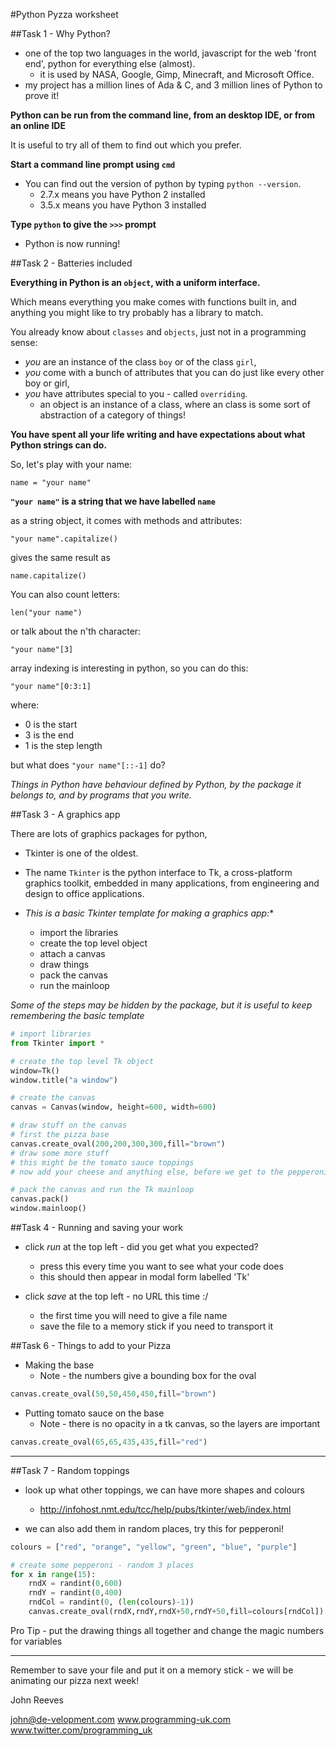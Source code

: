 #Python Pyzza worksheet

##Task 1 - Why Python?

* one of the top two languages in the world, javascript for the web 'front end', python for everything else (almost). 
  * it is used by NASA, Google, Gimp, Minecraft, and Microsoft Office. 
* my project has a million lines of Ada & C, and 3 million lines of Python to prove it!

**Python can be run from the command line, from an desktop IDE, or from an online IDE** 

It is useful to try all of them to find out which you prefer.

**Start a command line prompt using ```cmd```**

* You can find out the version of python by typing ```python --version```.
  * 2.7.x means you have Python 2 installed
  * 3.5.x means you have Python 3 installed

**Type ```python``` to give the ```>>>``` prompt**

* Python is now running!


##Task 2 - Batteries included

**Everything in Python is an ```object```, with a uniform interface.**

Which means everything you make comes with functions built in, and anything you might like to try probably has a library to match.

You already know about ```classes``` and ```objects```, just not in a programming sense: 
* *you* are an instance of the class `boy` or of the class `girl`, 
* *you* come with a bunch of attributes that you can do just like every other boy or girl, 
* *you* have attributes special to you - called ```overriding```.
  * an object is an instance of a class, where an class is some sort of abstraction of a category of things!

**You have spent all your life writing and have expectations about what Python strings can do.**

So, let's play with your name:

```
name = "your name"
```

**```"your name"``` is a string that we have labelled ```name```**

as a string object, it comes with methods and attributes:
```
"your name".capitalize()
```

gives the same result as 
```
name.capitalize()
```

You can also count letters:

```
len("your name")
```

or talk about the n'th character:

```"your name"[3]```

array indexing is interesting in python, so you can do this:

```"your name"[0:3:1]```

where:
* 0 is the start
* 3 is the end
* 1 is the step length

but what does ```"your name"[::-1]``` do?


*Things in Python have behaviour defined by Python, by the package it belongs to, and by programs that you write.*


##Task 3 - A graphics app

There are lots of graphics packages for python, 
* Tkinter is one of the oldest. 
* The name ```Tkinter``` is the python interface to Tk, a cross-platform graphics toolkit, embedded in many applications, from engineering and design to office applications.

* *This is a basic Tkinter template for making a graphics app:**
  * import the libraries
  * create the top level object
  * attach a canvas
  * draw things
  * pack the canvas
  * run the mainloop

*Some of the steps may be hidden by the package, but it is useful to keep remembering the basic template*

```python
# import libraries
from Tkinter import * 

# create the top level Tk object
window=Tk()
window.title("a window")

# create the canvas
canvas = Canvas(window, height=600, width=600)

# draw stuff on the canvas
# first the pizza base
canvas.create_oval(200,200,300,300,fill="brown")
# draw some more stuff
# this might be the tomato sauce toppings
# now add your cheese and anything else, before we get to the pepperoni

# pack the canvas and run the Tk mainloop
canvas.pack()
window.mainloop()
```

##Task 4 - Running and saving your work

* click *run* at the top left - did you get what you expected?
  * press this every time you want to see what your code does 
  * this should then appear in modal form labelled 'Tk'

* click *save* at the top left - no URL this time :/
  * the first time you will need to give a file name
  * save the file to a memory stick if you need to transport it


##Task 6 - Things to add to your Pizza

* Making the base
  * Note - the numbers give a bounding box for the oval

```python
canvas.create_oval(50,50,450,450,fill="brown")
```
  
* Putting tomato sauce on the base
  * Note - there is no opacity in a tk canvas, so the layers are important

```python
canvas.create_oval(65,65,435,435,fill="red")
```

***

##Task 7 - Random toppings

* look up what other toppings, we can have more shapes and colours
  * http://infohost.nmt.edu/tcc/help/pubs/tkinter/web/index.html

* we can also add them in random places, try this for pepperoni!

```python
colours = ["red", "orange", "yellow", "green", "blue", "purple"]

# create some pepperoni - random 3 places
for x in range(15):
    rndX = randint(0,600)
    rndY = randint(0,400)
    rndCol = randint(0, (len(colours)-1))
    canvas.create_oval(rndX,rndY,rndX+50,rndY+50,fill=colours[rndCol])

```

Pro Tip - put the drawing things all together and change the magic numbers for variables

***

Remember to save your file and put it on a memory stick - we will be animating our pizza next week!


 
John Reeves

john@de-velopment.com
www.programming-uk.com
www.twitter.com/programming_uk
